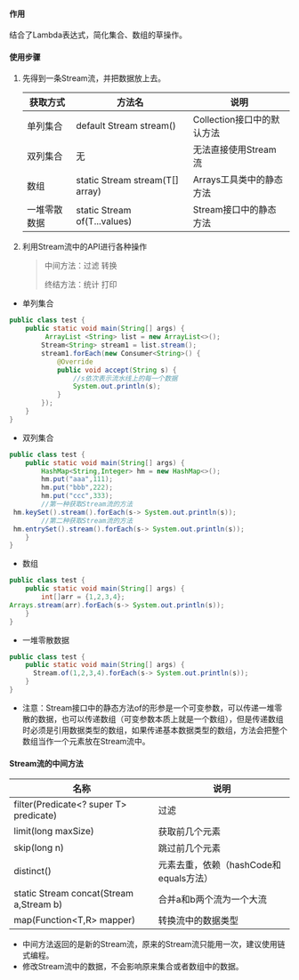 #### 作用

结合了Lambda表达式，简化集合、数组的草操作。

#### 使用步骤

1. 先得到一条Stream流，并把数据放上去。

   | 获取方式     | 方法名                                  | 说明                       |
   | ------------ | --------------------------------------- | -------------------------- |
   | 单列集合     | default Stream<E> stream()              | Collection接口中的默认方法 |
   | 双列集合     | 无                                      | 无法直接使用Stream流       |
   | 数组         | static <T> Stream <T> stream(T[] array) | Arrays工具类中的静态方法   |
   | 一堆零散数据 | static <T> Stream <T> of(T...values)    | Stream接口中的静态方法     |

   

2. 利用Stream流中的API进行各种操作

   > 中间方法：过滤  转换
   >
   > 终结方法：统计  打印

+ 单列集合

```java
public class test {
    public static void main(String[] args) {
         ArrayList <String> list = new ArrayList<>();                            Collections.addAll(list,"a","b","c","d","e");
        Stream<String> stream1 = list.stream();
        stream1.forEach(new Consumer<String>() {
            @Override
            public void accept(String s) {
                //s依次表示流水线上的每一个数据
                System.out.println(s);
            }
        });
    }
}
```

+ 双列集合

```java
public class test {
    public static void main(String[] args) {
        HashMap<String,Integer> hm = new HashMap<>();
        hm.put("aaa",111);
        hm.put("bbb",222);
        hm.put("ccc",333);
        //第一种获取Stream流的方法
 hm.keySet().stream().forEach(s-> System.out.println(s));
        //第二种获取Stream流的方法
 hm.entrySet().stream().forEach(s-> System.out.println(s));
    }
}
```

+ 数组

```java
public class test {
    public static void main(String[] args) {
        int[]arr = {1,2,3,4};
Arrays.stream(arr).forEach(s-> System.out.println(s));
    }
}
```

+ 一堆零散数据

```java
public class test {
    public static void main(String[] args) {
      Stream.of(1,2,3,4).forEach(s-> System.out.println(s));
    }
}
```

+ 注意：Stream接口中的静态方法of的形参是一个可变参数，可以传递一堆零散的数据，也可以传递数组（可变参数本质上就是一个数组），但是传递数组时必须是引用数据类型的数组，如果传递基本数据类型的数组，方法会把整个数组当作一个元素放在Stream流中。

#### Stream流的中间方法

| 名称                                    | 说明                                   |
| --------------------------------------- | -------------------------------------- |
| filter(Predicate<? super T> predicate)  | 过滤                                   |
| limit(long maxSize)                     | 获取前几个元素                         |
| skip(long n)                            | 跳过前几个元素                         |
| distinct()                              | 元素去重，依赖（hashCode和equals方法） |
| static Stream concat(Stream a,Stream b) | 合并a和b两个流为一个大流               |
| map(Function<T,R> mapper)               | 转换流中的数据类型                     |

+ 中间方法返回的是新的Stream流，原来的Stream流只能用一次，建议使用链式编程。
+ 修改Stream流中的数据，不会影响原来集合或者数组中的数据。
